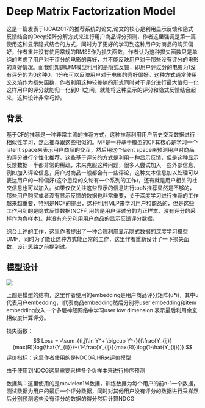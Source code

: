 # Deep Matrix Factorization Model

这是一篇发表于IJCAI2017的推荐系统的论文,论文的核心是利用显示反馈和隐式反馈结合的Deep矩阵分解方式来进行用户商品评分预测，作者这里强调是第一篇使用这种显示隐式结合的方式，同时为了更好的学习到这种用户对商品的购买偏好，作者重并没有使用常规的RMSE作为损失函数，作者认为这种损失函数只是单纯的考虑了用户对于评分的电影的喜好，并不能反映用户对于那些没有评分的电影的喜好情况。而我们知道LFM模型利用的是隐式反馈，即用户评过分的电影为1没有评分的为0这种0，1分布可以反映用户对于电影的喜好偏好。这种方式通常使用交叉熵作为损失函数，作者利用这种较差熵的形式同时对于评分进行最大值归一化这样用户的评分就能归一化到0-1之间。就能将这种显示的评分和隐式反馈结合起来，这种设计非常巧妙。



## 背景

基于CF的推荐是一种非常主流的推荐方式，这种推荐利用用户历史交互数据进行相似性学习，然后推荐跟这些相似的。MF是一种基于模型的CF其核心是学习一个latent space来表示用户商品的交互，然后用这个laent space来预测用户对商品的评分进行个性化推荐。这些基于评分的方式是利用一种显示反馈，但是这种显示反馈数据一半都非常的稀疏，未来克服这种问题，很多人尝试加入一些外部信息，例如加入评论信息，用户对商品一般都会有一些评论，这种文本信息加以处理可以表达用户的一种偏好(这个思路的文论有一个系列的工作)，还有就是用户相关的社交信息也可以加入。如果仅仅关注这些显示的信息进行topN推荐显然是不够的，那些用户购买或者没有显示反馈的数据也非常重要，关于深度学习进行推荐的工作越来越重要，特别是NCF的提出，这种利用MLP来学习用户和商品的，但是这些工作用到的是隐式反馈数据(NCF利用的是用户评过分的为正样本，没有评分的采样作为负样本)。并没有充分利用用户商品的显示反馈评分数据。

综合上述的工作，这里作者提出了一种合理利用显示隐式数据的深度学习模型DMF，同时为了能让这种方式能正常的工作，这里作者重新设计了一下损失函数，设计思路之前提到过。



## 模型设计

![](http://www.arvinzyy.cn/2017/08/05/DeepMatrixFactorizationModelsforRecommenderSystems/20170805001.png)

上图是模型的结构，这里作者使用的embedding是用户商品评分矩阵(u*i)，其中u代表用户embedding，i代表商品embedding然后分别将user embedding和item embedding放入一个多层神经网络中学习user low dimension 表示最后利用余玄相似度计算评分。

损失函数：
$$
Loss = -\sum_{(i,j)\in Y^+ \bigcup Y^-}{(\frac{Y_{ij}}{max(R)}log(\hat{Y_{ij}})+(1-\frac{Y_{ij}}{max(R)})log(1-\hat{Y_{ij}})}
$$
评价指标：这里作者使用的是NDCG和HR来评价模型

由于使用到NDCG这里需要采样多个负样本来进行排序预测

数据集：这里使用的是movielen1M数据，训练数据为每个用户的前n-1一个数据，测试数据为用户的最后一个评分数据，同时对其他用户没有评分的数据进行采样然后分别预测这些没有评分的数据的得分然后计算NDCG

